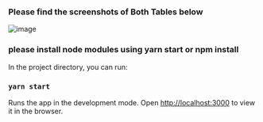 ### Please find the screenshots of Both Tables below

![image](https://github.com/Rishk3/data_process/assets/47039153/0b53f0a9-a29e-4285-9c5d-6796ddcdbfd9)

### please install node modules using yarn start or npm install

In the project directory, you can run:

### `yarn start`
Runs the app in the development mode.
Open [http://localhost:3000](http://localhost:3000) to view it in the browser.

